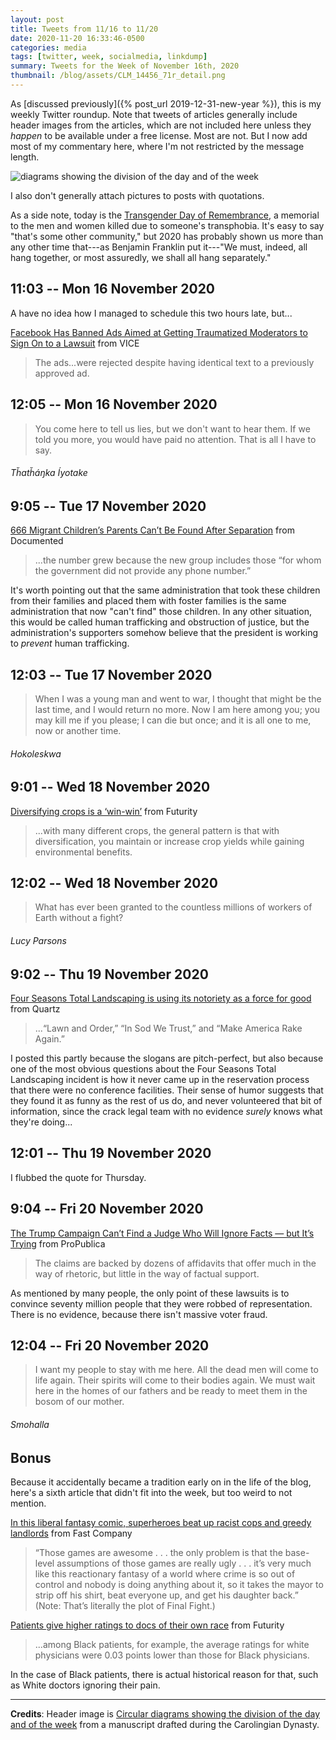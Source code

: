 ```yaml
---
layout: post
title: Tweets from 11/16 to 11/20
date: 2020-11-20 16:33:46-0500
categories: media
tags: [twitter, week, socialmedia, linkdump]
summary: Tweets for the Week of November 16th, 2020
thumbnail: /blog/assets/CLM_14456_71r_detail.png
---
```


As [discussed previously]({% post_url 2019-12-31-new-year %}), this is my weekly Twitter roundup.  Note that tweets of articles generally include header images from the articles, which are not included here unless they *happen* to be available under a free license.  Most are not.  But I now add most of my commentary here, where I'm not restricted by the message length.

![diagrams showing the division of the day and of the week](/blog/assets/CLM_14456_71r_detail.png "diagrams showing the division of the day and of the week")

I also don't generally attach pictures to posts with quotations.

As a side note, today is the [Transgender Day of Remembrance](https://en.wikipedia.org/wiki/Transgender_Day_of_Remembrance), a memorial to the men and women killed due to someone's transphobia.  It's easy to say "that's some other community," but 2020 has probably shown us more than any other time that---as Benjamin Franklin put it---"We must, indeed, all hang together, or most assuredly, we shall all hang separately."

## 11:03 -- Mon 16 November 2020

A have no idea how I managed to schedule this two hours late, but...

[<i class="fab fa-twitter-square"></i>](https://jcolag.github.io/twitter/1328367977390108675) [Facebook Has Banned Ads Aimed at Getting Traumatized Moderators to Sign On to a Lawsuit](https://www.vice.com/en/article/akdgyk/facebook-has-banned-ads-aimed-at-getting-traumatized-moderators-to-sign-on-to-a-lawsuit) from VICE

 > The ads...were rejected despite having identical text to a previously approved ad.

## 12:05 -- Mon 16 November 2020

[<i class="fab fa-twitter"></i>](https://jcolag.github.io/twitter/1328383580284874756)

 > You come here to tell us lies, but we don't want to hear them. If we told you more, you would have paid no attention. That is all I have to say.

###### Tȟatȟáŋka Íyotake

## 9:05 -- Tue 17 November 2020

[<i class="fab fa-twitter-square"></i>](https://jcolag.github.io/twitter/1328700669554008064) [666 Migrant Children’s Parents Can’t Be Found After Separation](https://documentedny.com/2020/11/11/666-migrant-childrens-parents-cant-be-found-after-separation/) from Documented

 > ...the number grew because the new group includes those “for whom the government did not provide any phone number.”

It's worth pointing out that the same administration that took these children from their families and placed them with foster families is the same administration that now "can't find" those children.  In any other situation, this would be called human trafficking and obstruction of justice, but the administration's supporters somehow believe that the president is working to *prevent* human trafficking.

## 12:03 -- Tue 17 November 2020

[<i class="fab fa-twitter"></i>](https://jcolag.github.io/twitter/1328745464724910080)

 > When I was a young man and went to war, I thought that might be the last time, and I would return no more. Now I am here among you; you may kill me if you please; I can die but once; and it is all one to me, now or another time.

###### Hokoleskwa

## 9:01 -- Wed 18 November 2020

[<i class="fab fa-twitter-square"></i>](https://jcolag.github.io/twitter/1329062050782355457) [Diversifying crops is a ‘win-win’](https://www.futurity.org/diverse-crops-ecosystems-yields-2471502-2/) from Futurity

 > ...with many different crops, the general pattern is that with diversification, you maintain or increase crop yields while gaining environmental benefits.

## 12:02 -- Wed 18 November 2020

[<i class="fab fa-twitter"></i>](https://jcolag.github.io/twitter/1329107601087315968)

 > What has ever been granted to the countless millions of workers of Earth without a fight?

###### Lucy Parsons

## 9:02 -- Thu 19 November 2020

[<i class="fab fa-twitter-square"></i>](https://jcolag.github.io/twitter/1329424690323066881) [Four Seasons Total Landscaping is using its notoriety as a force for good](https://qz.com/1932164/four-seasons-total-landscaping-champions-other-small-businesses/) from Quartz

 > ...“Lawn and Order,” “In Sod We Trust,” and “Make America Rake Again.”

I posted this partly because the slogans are pitch-perfect, but also because one of the most obvious questions about the Four Seasons Total Landscaping incident is how it never came up in the reservation process that there were no conference facilities.  Their sense of humor suggests that they found it as funny as the rest of us do, and never volunteered that bit of information, since the crack legal team with no evidence *surely* knows what they're doing...

## 12:01 -- Thu 19 November 2020

I flubbed the quote for Thursday.

## 9:04 -- Fri 20 November 2020

[<i class="fab fa-twitter-square"></i>](https://jcolag.github.io/twitter/1329787581454684162) [The Trump Campaign Can’t Find a Judge Who Will Ignore Facts — but It’s Trying](https://www.propublica.org/article/the-trump-campaign-cant-find-a-judge-who-will-ignore-facts-but-its-trying#1013579) from ProPublica

 > The claims are backed by dozens of affidavits that offer much in the way of rhetoric, but little in the way of factual support.

As mentioned by many people, the only point of these lawsuits is to convince seventy million people that they were robbed of representation.  There is no evidence, because there isn't massive voter fraud.

## 12:04 -- Fri 20 November 2020

[<i class="fab fa-twitter"></i>](https://jcolag.github.io/twitter/1329832880038506498)

 > I want my people to stay with me here. All the dead men will come to life again. Their spirits will come to their bodies again. We must wait here in the homes of our fathers and be ready to meet them in the bosom of our mother.

###### Smohalla

## Bonus

Because it accidentally became a tradition early on in the life of the blog, here's a sixth article that didn't fit into the week, but too weird to not mention.

<i class="fas fa-square"></i> [In this liberal fantasy comic, superheroes beat up racist cops and greedy landlords](https://www.fastcompany.com/90574407/in-this-liberal-fantasy-comic-superheroes-beat-up-racist-cops-and-greedy-landlords) from Fast Company

 > “Those games are awesome . . . the only problem is that the base-level assumptions of those games are really ugly . . . it’s very much like this reactionary fantasy of a world where crime is so out of control and nobody is doing anything about it, so it takes the mayor to strip off his shirt, beat everyone up, and get his daughter back.” (Note: That’s literally the plot of Final Fight.)

<i class="fas fa-square"></i> [Patients give higher ratings to docs of their own race](https://www.futurity.org/doctors-ratings-ethnicity-race-survey-2469652/) from Futurity

 > ...among Black patients, for example, the average ratings for white physicians were 0.03 points lower than those for Black physicians.

In the case of Black patients, there is actual historical reason for that, such as White doctors ignoring their pain.

* * *

**Credits**:  Header image is [Circular diagrams showing the division of the day and of the week](https://en.wikipedia.org/wiki/Week#/media/File:CLM_14456_71r_detail.jpg) from a manuscript drafted during the Carolingian Dynasty.
